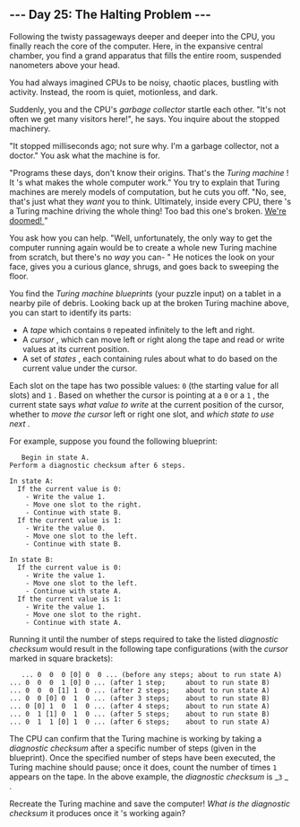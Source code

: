 ##  \--- Day 25: The Halting Problem ---

Following the twisty passageways deeper and deeper into the CPU, you finally
reach the  core  of the computer. Here, in the expansive central chamber, you
find a grand apparatus that fills the entire room, suspended nanometers above
your head.

You had always imagined CPUs to be noisy, chaotic places, bustling with
activity. Instead, the room is quiet, motionless, and dark.

Suddenly, you and the CPU's _garbage collector_ startle each other.  "It's not
often we get many visitors here!", he says. You inquire about the stopped
machinery.

"It stopped milliseconds ago; not sure why. I'm a garbage collector, not a
doctor." You ask what the machine is for.

"Programs these days, don't know their origins. That's the _Turing machine_ !
It 's what makes the whole computer work." You try to explain that Turing
machines are merely models of computation, but he cuts you off. "No, see,
that's just what they _want_ you to think. Ultimately, inside every CPU, there
's a Turing machine driving the whole thing! Too bad this one's broken. [
We're doomed! ](https://www.youtube.com/watch?v=cTwZZz0HV8I) "

You ask how you can help. "Well, unfortunately, the only way to get the
computer running again would be to create a whole new Turing machine from
scratch, but there's no _way_ you can- " He notices the look on your face,
gives you a curious glance, shrugs, and goes back to sweeping the floor.

You find the _Turing machine blueprints_ (your puzzle input) on a tablet in a
nearby pile of debris. Looking back up at the broken Turing machine above, you
can start to identify its parts:

  * A _tape_ which contains ` 0 ` repeated infinitely to the left and right. 
  * A _cursor_ , which can move left or right along the tape and read or write values at its current position. 
  * A set of _states_ , each containing rules about what to do based on the current value under the cursor. 

Each slot on the tape has two possible values: ` 0 ` (the starting value for
all slots) and ` 1 ` . Based on whether the cursor is pointing at a ` 0 ` or a
` 1 ` , the current state says _what value to write_ at the current position
of the cursor, whether to _move the cursor_ left or right one slot, and _which
state to use next_ .

For example, suppose you found the following blueprint:

    
    
      
       Begin in state A.
    Perform a diagnostic checksum after 6 steps.
    
    In state A:
      If the current value is 0:
        - Write the value 1.
        - Move one slot to the right.
        - Continue with state B.
      If the current value is 1:
        - Write the value 0.
        - Move one slot to the left.
        - Continue with state B.
    
    In state B:
      If the current value is 0:
        - Write the value 1.
        - Move one slot to the left.
        - Continue with state A.
      If the current value is 1:
        - Write the value 1.
        - Move one slot to the right.
        - Continue with state A.
      
     

Running it until the number of steps required to take the listed _diagnostic
checksum_ would result in the following tape configurations (with the _cursor_
marked in square brackets):

    
    
      
       ... 0  0  0 [0] 0  0 ... (before any steps; about to run state A)
    ... 0  0  0  1 [0] 0 ... (after 1 step;     about to run state B)
    ... 0  0  0 [1] 1  0 ... (after 2 steps;    about to run state A)
    ... 0  0 [0] 0  1  0 ... (after 3 steps;    about to run state B)
    ... 0 [0] 1  0  1  0 ... (after 4 steps;    about to run state A)
    ... 0  1 [1] 0  1  0 ... (after 5 steps;    about to run state B)
    ... 0  1  1 [0] 1  0 ... (after 6 steps;    about to run state A)
      
     

The CPU can confirm that the Turing machine is working by taking a _diagnostic
checksum_ after a specific number of steps (given in the blueprint). Once the
specified number of steps have been executed, the Turing machine should pause;
once it does, count the number of times ` 1 ` appears on the tape. In the
above example, the _diagnostic checksum_ is _` 3 ` _ .

Recreate the Turing machine and save the computer! _What is the diagnostic
checksum_ it produces once it 's working again?

